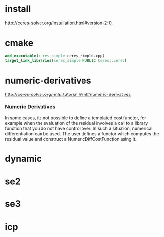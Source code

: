 # install
http://ceres-solver.org/installation.html#version-2-0

# cmake
```cmake
add_executable(ceres_simple ceres_simple.cpp)
target_link_libraries(ceres_simple PUBLIC Ceres::ceres)
```

# numeric-derivatives
http://ceres-solver.org/nnls_tutorial.html#numeric-derivatives

### Numeric Derivatives
In some cases, its not possible to define a templated cost functor, for example when the evaluation of the residual involves a call to a library function that you do not have control over.
In such a situation, numerical differentiation can be used.
The user defines a functor which computes the residual value and construct a NumericDiffCostFunction using it.


# dynamic

# se2

# se3

# icp




